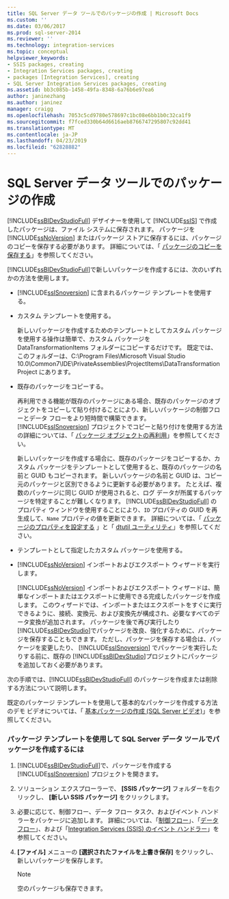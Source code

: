```yaml
---
title: SQL Server データ ツールでのパッケージの作成 | Microsoft Docs
ms.custom: ''
ms.date: 03/06/2017
ms.prod: sql-server-2014
ms.reviewer: ''
ms.technology: integration-services
ms.topic: conceptual
helpviewer_keywords:
- SSIS packages, creating
- Integration Services packages, creating
- packages [Integration Services], creating
- SQL Server Integration Services packages, creating
ms.assetid: bb3c085b-1458-49fa-8348-6a76b6e97ea6
author: janinezhang
ms.author: janinez
manager: craigg
ms.openlocfilehash: 7053c5cd9780e578697c1bc08e6bb1b0c32ca1f9
ms.sourcegitcommit: f7fced330b64d6616aeb8766747295807c92dd41
ms.translationtype: MT
ms.contentlocale: ja-JP
ms.lasthandoff: 04/23/2019
ms.locfileid: "62828882"
---
```

# <a name="create-packages-in-sql-server-data-tools"></a>SQL Server データ ツールでのパッケージの作成
  [!INCLUDE[ssBIDevStudioFull](../includes/ssbidevstudiofull-md.md)] デザイナーを使用して [!INCLUDE[ssIS](../includes/ssis-md.md)] で作成したパッケージは、ファイル システムに保存されます。 パッケージを [!INCLUDE[ssNoVersion](../includes/ssnoversion-md.md)] またはパッケージ ストアに保存するには、パッケージのコピーを保存する必要があります。 詳細については、「 [パッケージのコピーを保存する](../../2014/integration-services/save-a-copy-of-a-package.md)」を参照してください。  
  
 [!INCLUDE[ssBIDevStudioFull](../includes/ssbidevstudiofull-md.md)]で新しいパッケージを作成するには、次のいずれかの方法を使用します。  
  
-   [!INCLUDE[ssISnoversion](../includes/ssisnoversion-md.md)] に含まれるパッケージ テンプレートを使用する。  
  
-   カスタム テンプレートを使用する。  
  
     新しいパッケージを作成するためのテンプレートとしてカスタム パッケージを使用する操作は簡単で、カスタム パッケージを DataTransformationItems フォルダーにコピーするだけです。 既定では、このフォルダーは、C:\Program Files\Microsoft Visual Studio 10.0\Common7\IDE\PrivateAssemblies\ProjectItems\DataTransformationProject にあります。  
  
-   既存のパッケージをコピーする。  
  
     再利用できる機能が既存のパッケージにある場合、既存のパッケージのオブジェクトをコピーして貼り付けることにより、新しいパッケージの制御フローとデータ フローをより短時間で構築できます。 [!INCLUDE[ssISnoversion](../includes/ssisnoversion-md.md)] プロジェクトでコピーと貼り付けを使用する方法の詳細については、「 [パッケージ オブジェクトの再利用](reuse-of-package-objects.md)」を参照してください。  
  
     新しいパッケージを作成する場合に、既存のパッケージをコピーするか、カスタム パッケージをテンプレートとして使用すると、既存のパッケージの名前と GUID もコピーされます。 新しいパッケージの名前と GUID は、コピー元のパッケージと区別できるように更新する必要があります。 たとえば、複数のパッケージに同じ GUID が使用されると、ログ データが所属するパッケージを特定することが難しくなります。 [!INCLUDE[ssBIDevStudioFull](../includes/ssbidevstudiofull-md.md)] のプロパティ ウィンドウを使用することにより、`ID` プロパティの GUID を再生成して、`Name` プロパティの値を更新できます。 詳細については、「 [パッケージのプロパティを設定する](set-package-properties.md) 」と「 [dtutil ユーティリティ](dtutil-utility.md)」を参照してください。  
  
-   テンプレートとして指定したカスタム パッケージを使用する。  
  
-   [!INCLUDE[ssNoVersion](../includes/ssnoversion-md.md)] インポートおよびエクスポート ウィザードを実行します。  
  
     [!INCLUDE[ssNoVersion](../includes/ssnoversion-md.md)] インポートおよびエクスポート ウィザードは、簡単なインポートまたはエクスポートに使用できる完成したパッケージを作成します。 このウィザードでは、インポートまたはエクスポートをすぐに実行できるように、接続、変換元、および変換先が構成され、必要なすべてのデータ変換が追加されます。 パッケージを後で再び実行したり [!INCLUDE[ssBIDevStudio](../includes/ssbidevstudio-md.md)]でパッケージを改良、強化するために、パッケージを保存することもできます。 ただし、パッケージを保存する場合は、パッケージを変更したり、 [!INCLUDE[ssISnoversion](../includes/ssisnoversion-md.md)] でパッケージを実行したりする前に、既存の [!INCLUDE[ssBIDevStudio](../includes/ssbidevstudio-md.md)]プロジェクトにパッケージを追加しておく必要があります。  
  
 次の手順では、[!INCLUDE[ssBIDevStudioFull](../includes/ssbidevstudiofull-md.md)] のパッケージを作成または削除する方法について説明します。  
  
 既定のパッケージ テンプレートを使用して基本的なパッケージを作成する方法のデモ ビデオについては、「 [基本パッケージの作成 (SQL Server ビデオ)](https://go.microsoft.com/fwlink/?LinkId=131023)」を参照してください。  
  
### <a name="to-create-a-package-in-sql-server-data-tools-using-the-package-template"></a>パッケージ テンプレートを使用して SQL Server データ ツールでパッケージを作成するには  
  
1.  [!INCLUDE[ssBIDevStudioFull](../includes/ssbidevstudiofull-md.md)]で、パッケージを作成する [!INCLUDE[ssISnoversion](../includes/ssisnoversion-md.md)] プロジェクトを開きます。  
  
2.  ソリューション エクスプローラーで、 **[SSIS パッケージ]** フォルダーを右クリックし、 **[新しい SSIS パッケージ]** をクリックします。  
  
3.  必要に応じて、制御フロー、データ フロー タスク、およびイベント ハンドラーをパッケージに追加します。 詳細については、「[制御フロー](control-flow/control-flow.md)」、「[データ フロー](data-flow/data-flow.md)」、および「[Integration Services &#40;SSIS&#41; のイベント ハンドラー](integration-services-ssis-event-handlers.md)」を参照してください。  
  
4.  **[ファイル]** メニューの **[選択されたファイルを上書き保存]** をクリックし、新しいパッケージを保存します。  
  
    > [!NOTE]  
    >  空のパッケージも保存できます。  
  
  
